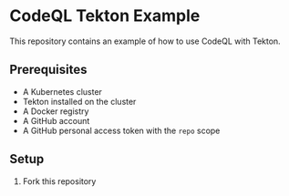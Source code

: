 # CodeQL Tekton Example

This repository contains an example of how to use CodeQL with Tekton.

## Prerequisites

- A Kubernetes cluster
- Tekton installed on the cluster
- A Docker registry
- A GitHub account
- A GitHub personal access token with the `repo` scope


## Setup

1. Fork this repository

